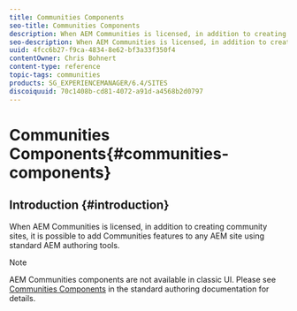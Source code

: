 ```yaml
---
title: Communities Components
seo-title: Communities Components
description: When AEM Communities is licensed, in addition to creating community sites, it is possible to add Communities features to any AEM site using standard AEM authoring tools.
seo-description: When AEM Communities is licensed, in addition to creating community sites, it is possible to add Communities features to any AEM site using standard AEM authoring tools.
uuid: 4fcc6b27-f9ca-4834-8e62-bf3a33f350f4
contentOwner: Chris Bohnert
content-type: reference
topic-tags: communities
products: SG_EXPERIENCEMANAGER/6.4/SITES
discoiquuid: 70c1408b-cd81-4072-a91d-a4568b2d0797
---
```


# Communities Components{#communities-components}

## Introduction {#introduction}

When AEM Communities is licensed, in addition to creating community sites, it is possible to add Communities features to any AEM site using standard AEM authoring tools.

>[!NOTE]
>
>AEM Communities components are not available in classic UI. Please see [Communities Components](../../../communities/using/author-communities.md) in the standard authoring documentation for details.

